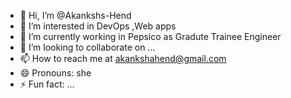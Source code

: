 - 👋 Hi, I’m @Akankshs-Hend
- 👀 I’m interested in DevOps ,Web apps
- 🌱 I’m currently working in Pepsico as Gradute Trainee Engineer
- 💞️ I’m looking to collaborate on ...
- 📫 How to reach me at akankshahend@gmail.com
- 😄 Pronouns: she
- ⚡ Fun fact: ...

<!---
Akankshs-Hend/Akankshs-Hend is a ✨ special ✨ repository because its `README.md` (this file) appears on your GitHub profile.
You can click the Preview link to take a look at your changes.
--->
